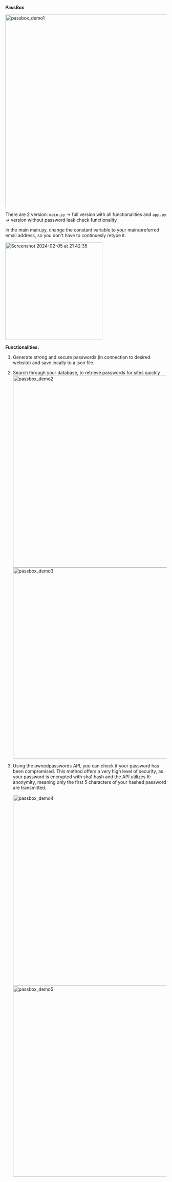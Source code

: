 **PassBox**

<img width="599" alt="passbox_demo1" src="https://github.com/molleremil/passbox/assets/139823248/4c8e04fe-da40-43ab-a616-9d76870cd103">

There are 2 version: `main.py` -> full version with all functionalities and `app.py` -> version without password leak check functionality

In the main main.py, change the constant variable to your main/preferred email address, so you don't have to continuesly retype it.

<img width="303" alt="Screenshot 2024-02-05 at 21 42 35" src="https://github.com/molleremil/passbox/assets/139823248/472dad86-9402-4215-ab10-a3e273dbc5b0">

**Functionalities:**

  1. Generate strong and secure passwords (in connection to desired website) and save locally to a json file.
  2. Search through your database, to retrieve passwords for sites quickly
     <img width="598" alt="passbox_demo2" src="https://github.com/molleremil/passbox/assets/139823248/0fe932a6-332b-4c27-b545-4442709dc0e5">
     <img width="594" alt="passbox_demo3" src="https://github.com/molleremil/passbox/assets/139823248/add0b072-b6d9-4cfd-be35-6097eb73296b">
  3. Using the pwnedpasswords API, you can check if your password has been compromised. This method offers a very high level of security, as your password is encrypted with sha1 hash and the API utilizes K-anonymity, meaning only the first 5 characters of your hashed password are transmitted.
     
     <img width="594" alt="passbox_demo4" src="https://github.com/molleremil/passbox/assets/139823248/4d0d102d-136f-4871-874f-4f311fba69d7">
     
     <img width="594" alt="passbox_demo5" src="https://github.com/molleremil/passbox/assets/139823248/1da9bf96-0926-4abf-b50a-ef906ad8a2d5">


     

